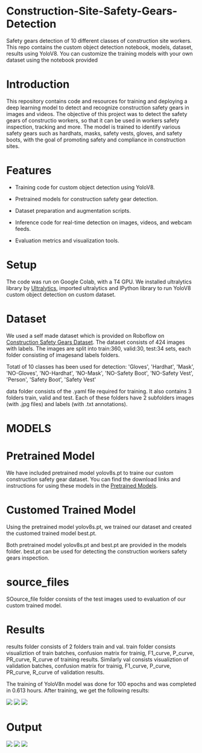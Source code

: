 # Construction-Site-Safety-Gears-Detection
Safety gears detection of 10 different classes of construction site workers. This repo contains the custom object detection notebook, models, dataset, results using YoloV8. You can customize the training models with your own dataset using the notebook provided
# Introduction
This repository contains code and resources for training and deploying a deep learning model to detect and recognize construction safety gears in images and videos. The objective of this project was to detect the safety gears of constructio workers, so that it can be used in workers safety inspection, tracking and more. The model is trained to identify various safety gears such as hardhats, masks, safety vests, gloves, and safety boots, with the goal of promoting safety and compliance in construction sites.
# Features
* Training code for custom object detection using YoloV8.

* Pretrained models for construction safety gear detection.

* Dataset preparation and augmentation scripts.

* Inference code for real-time detection on images, videos, and webcam feeds.

* Evaluation metrics and visualization tools.
# Setup
The code was run on Google Colab, with a T4 GPU. We installed ultralytics library by [Ultralytics](http://docs.ultralytics.com/), imported ultralytics and IPython library to run YoloV8 custom object detection on custom dataset.
# Dataset
We used a self made dataset which is provided on Roboflow on [Construction Safety Gears Dataset](https://universe.roboflow.com/construction-ppe-dataset/construction-safety-gears-vcbdq). The dataset consists of 424 images with labels. The images are split into train:360, valid:30, test:34 sets, each folder consisting of imagesand labels folders. 

Totatl of 10 classes has been used for detection:
'Gloves', 'Hardhat', 'Mask', 'NO-Gloves', 'NO-Hardhat', 'NO-Mask', 'NO-Safety Boot', 'NO-Safety Vest', 'Person', 'Safety Boot', 'Safety Vest'

data folder consists of the .yaml file required for training. It also contains 3 folders train, valid and test. Each of these folders have 2 subfolders images (with .jpg files) and labels (with .txt annotations).
# MODELS
# Pretrained Model
We have included pretrained model yolov8s.pt to traine our custom construction safety gear dataset. You can find the download links and instructions for using these models in the [Pretrained Models](https://docs.ultralytics.com/tasks/detect/).
# Customed Trained Model 
Using the pretrained model yolov8s.pt, we trained our dataset and created the customed trained model best.pt.

Both pretrained model yolov8s.pt and best.pt are provided in the models folder. best.pt can be used for detecting the construction workers safety gears inspection.
# source_files
SOource_file folder consists of the test images used to evaluation of our custom trained model.
# Results
results folder consists of 2 folders train and val. train folder consists visualiztion of train batches, confusion matrix for trainig, F1_curve, P_curve, PR_curve, R_curve of training results. Similarly val consists visualiztion of validation batches, confusion matrix for trainig, F1_curve, P_curve, PR_curve, R_curve of validation results.

The training of YoloV8n model was done for 100 epochs and was completed in 0.613 hours. After training, we get the following results:

![](results/train/confusion_matrix.png)
![](results/train/results.png)
![](results/train/val_batch0_labels.jpg)
# Output
![](output/output_4.jpg)
![](output/output_5.png)
![](output/output_1.png)
